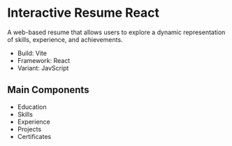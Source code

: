 # Interactive Resume React
A web-based resume that allows users to explore a dynamic representation of skills, experience, and achievements.

- Build: Vite
- Framework: React
- Variant: JavScript 

## Main Components
- Education
- Skills
- Experience
- Projects
- Certificates